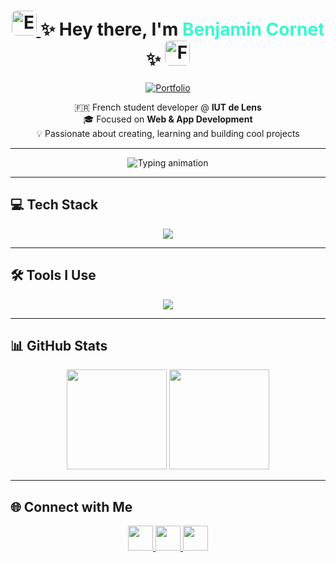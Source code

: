 <h1 align="center">
  <a href="https://github.com/BenjaminC62/BenjaminC62/blob/master/README.md">
    <img src="https://flagcdn.com/gb.svg" height="40" style="border-radius:8px;" alt="English"/>
  </a>
  ✨ Hey there, I'm <span style="color:#3AF7D0;">Benjamin Cornet</span> ✨
  <a href="https://github.com/BenjaminC62/BenjaminC62/blob/master/README-FR.md">
    <img src="https://flagcdn.com/fr.svg" height="40" style="border-radius:8px;" alt="Français"/>
  </a>
</h1>

<p align="center">
  <a href="https://cornetbenjaminportfolio.netlify.app/" target="_blank">
    <img src="https://img.shields.io/badge/🌐 Portfolio-00CFFF?style=for-the-badge&logo=vercel&logoColor=white" alt="Portfolio"/>
  </a>
</p>

<p align="center">
  🇫🇷 French student developer @ <strong>IUT de Lens</strong><br>
  🎓 Focused on <strong>Web & App Development</strong><br>
  💡 Passionate about creating, learning and building cool projects
</p>

---

<p align="center">
  <img src="https://readme-typing-svg.herokuapp.com?font=Poppins&weight=700&size=28&pause=3000&color=00CFFF&background=00000000&center=true&vCenter=true&width=600&height=50&lines=Fullstack+Developer+in+progress;Always+learning+new+technologies;Teamwork+%26+Problem+Solving;Clean+%26+Creative+Code" alt="Typing animation" />
</p>

---

## 💻 Tech Stack

<div align="center">
  
<img src="https://skillicons.dev/icons?i=html,css,js,ts,react,vue,nuxtjs,tailwind,nodejs,java,php,laravel,py,flask,postgres,sqlite" />

</div>

---

## 🛠️ Tools I Use

<div align="center">
  
<img src="https://skillicons.dev/icons?i=vscode,phpstorm,pycharm,idea,git,github,gitlab,docker,linux,windows,ps,unity" />

</div>

---

## 📊 GitHub Stats

<div align="center">
  <img src="https://github-readme-stats.vercel.app/api?username=BenjaminC62&show_icons=true&theme=tokyonight&hide_border=true&count_private=true" height="160"/>
  <img src="https://github-readme-streak-stats.herokuapp.com/?user=BenjaminC62&theme=tokyonight&hide_border=true" height="160"/>
</div>

---

## 🌐 Connect with Me

<div align="center">
  <a href="https://www.linkedin.com/in/benjamin-cornet62/" target="_blank">
    <img src="https://skillicons.dev/icons?i=linkedin" height="40" />
  </a>
  <a href="mailto:benjamin.cornet62@gmail.com" target="_blank">
    <img src="https://skillicons.dev/icons?i=gmail" height="40" />
  </a>
  <a href="https://www.instagram.com/benjamin.c62/" target="_blank">
    <img src="https://skillicons.dev/icons?i=instagram" height="40" />
  </a>
</div>

